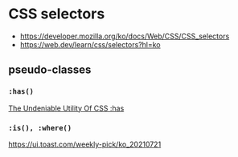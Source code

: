 # CSS selectors

- <https://developer.mozilla.org/ko/docs/Web/CSS/CSS_selectors>
- <https://web.dev/learn/css/selectors?hl=ko>

## pseudo-classes

### `:has()`

[The Undeniable Utility Of CSS :has](https://www.joshwcomeau.com/css/has/)

### `:is(), :where()`

<https://ui.toast.com/weekly-pick/ko_20210721>
